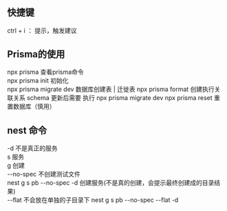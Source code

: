 # 

## 快捷键
ctrl + i ： 提示，触发建议


## Prisma的使用
npx prisma 查看prisma命令  
npx prisma init 初始化  
npx prisma migrate dev  数据库创建表 | 迁徙表
npx prisma format 创建执行关联关系
schema 更新后需要 执行 npx prisma migrate dev 
npx prisma reset 重置数据库（慎用）

## nest 命令
-d 不是真正的服务  
s 服务  
g 创建  
--no-spec  不创建测试文件  
nest g s pb --no-spec -d 创建服务(不是真的创建，会提示最终创建成的目录结果)   
--flat 不会放在单独的子目录下
nest g s pb --no-spec --flat -d   
